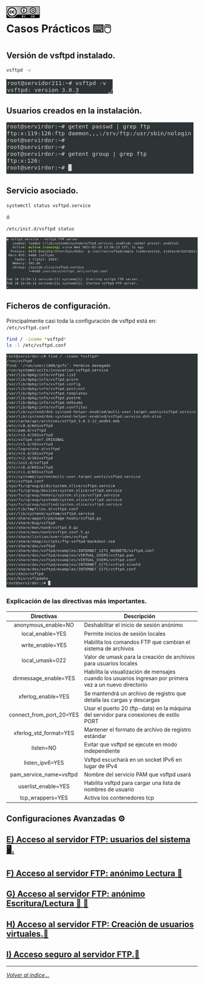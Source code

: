 <img src="../imagenes/MI-LICENCIA88x31.png" style="float: left; margin-right: 10px;" />

# Casos Prácticos ⌨️🖱️

## Versión de vsftpd instalado.

```bash
vsftpd -v
```

![version vsftpd](../imagenes/vsftpdVersion.jpg)

## Usuarios creados en la instalación.

![version vsftpd](../imagenes/usuariosYGrupos.jpg)

## Servicio asociado.

```bash
systemctl status vsftpd.service
```
ó

```bash
/etc/init.d/vsftpd status
```

![servicio vsftp](../imagenes/estadoServicioInstalacion.jpg)

## Ficheros de configuración.

Principalmente casi toda la configuración de vsftpd está en: `/etc/vsftpd.conf`

```bash
find / -iname *vsftpd*
ls -l /etc/vsftpd.conf
```

![servicio vsftp](../imagenes/busquedaDeFicheros.jpg)

### Explicación de las directivas más importantes.


|Directivas  | Descripción  |
|:---------:|---------|
|anonymous_enable=NO|Deshabilitar el inicio de sesión anónimo|
|local_enable=YES|Permite inicios de sesión locales|		 
|write_enable=YES|Habilita los comandos FTP que cambian el sistema de archivos|		 
|local_umask=022|Valor de umask para la creación de archivos para usuarios locales|		     
|dirmessage_enable=YES| Habilita la visualización de mensajes cuando los usuarios ingresan por primera vez a un nuevo directorio |	 
|xferlog_enable=YES|Se mantendrá un archivo de registro que detalla las cargas y descargas|		 
|connect_from_port_20=YES|Usar el puerto 20 (ftp-data) en la máquina del servidor para conexiones de estilo PORT| 
|xferlog_std_format=YES|Mantener el formato de archivo de registro estándar|   
|listen=NO|Evitar que vsftpd se ejecute en modo independiente|   			 
|listen_ipv6=YES|Vsftpd escuchará en un socket IPv6 en lugar de IPv4|		     
|pam_service_name=vsftpd|Nombre del servicio PAM que vsftpd usará|
|userlist_enable=YES|Habilita vsftpd para cargar una lista de nombres de usuario|
|tcp_wrappers=YES|Activa los contenedores tcp |

## Configuraciones Avanzadas ⚙️

## [E) Acceso al servidor FTP: usuarios del sistema 🖥️.](CasosPracticosApartados/AccesoUsuariosDelSistema.md)
## [F) Acceso al servidor FTP: anónimo Lectura 📃](CasosPracticosApartados/anonimoLecutura.md)
## [G) Acceso al servidor FTP: anónimo Escritura/Lectura 📃 📝](CasosPracticosApartados/anonimoEscrituraLectura.md)
## [H) Acceso al servidor FTP: Creación de usuarios virtuales.👥](CasosPracticosApartados/LOREMIPSUM.md)
## [I) Acceso seguro al servidor FTP.🔐](CasosPracticosApartados/LOREMIPSUM.md)

________________________________________
*[Volver al índice...](../README.md)*